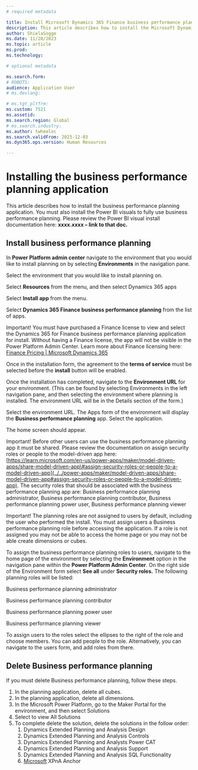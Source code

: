 ```yaml
---
# required metadata

title: Install Microsoft Dynamics 365 Finance business performance planning application
description: This article describes how to install the Microsoft Dynamics 365 Finance business performance planning application.
author: ShielaSogge
ms.date: 11/28/2023
ms.topic: article
ms.prod: 
ms.technology: 

# optional metadata

ms.search.form: 
# ROBOTS: 
audience: Application User
# ms.devlang: 

# ms.tgt_pltfrm: 
ms.custom: 7521
ms.assetid: 
ms.search.region: Global
# ms.search.industry: 
ms.author: twheeloc
ms.search.validFrom: 2023-12-03
ms.dyn365.ops.version: Human Resources

---
```

# Installing the business performance planning application

This article describes how to install the business performance planning application. You must also install the Power BI visuals to fully use business performance planning. Please review the Power BI visual install documentation here: **xxxx.xxxx – link to that doc.**

## Install business performance planning

In **Power Platform admin center** navigate to the environment that you would like to install planning on by selecting **Environments** in the navigation pane.

Select the environment that you would like to install planning on.

Select **Resources** from the menu, and then select Dynamics 365 apps

Select **Install app** from the menu.

Select **Dynamics 365 Finance business performance planning** from the list of apps.

Important! You must have purchased a Finance license to view and select the Dynamics 365 for Finance business performance planning application for install. Without having a Finance license, the app will not be visible in the Power Platform Admin Center. Learn more about Finance licensing here: [Finance Pricing \| Microsoft Dynamics 365](https://dynamics.microsoft.com/en-us/finance/pricing/)

Once in the installation form, the agreement to the **terms of service** must be selected before the **install** button will be enabled.

Once the installation has completed, navigate to the **Environment URL** for your environment. (This can be found by selecting Environments in the left navigation pane, and then selecting the environment where planning is installed. The environment URL will be in the Details section of the form.)

Select the environment URL. The Apps form of the environment will display the **Business performance planning** app. Select the application.

The home screen should appear.

Important! Before other users can use the business performance planning app it must be shared. Please review the documentation on assign security roles or people to the model-driven app here: [https://learn.microsoft.com/en-us/power-apps/maker/model-driven-apps/share-model-driven-app\#assign-security-roles-or-people-to-a-model-driven-app](../../power-apps/maker/model-driven-apps/share-model-driven-app#assign-security-roles-or-people-to-a-model-driven-app). The security roles that should be associated with the business performance planning app are: Business performance planning administrator, Business performance planning contributor, Business performance planning power user, Business performance planning viewer

Important! The planning roles are not assigned to users by default, including the user who performed the install. You must assign users a Business performance planning role before accessing the application. If a role is not assigned you may not be able to access the home page or you may not be able create dimensions or cubes.

To assign the business performance planning roles to users, navigate to the home page of the environment by selecting the **Environment** option in the navigation pane within the **Power Platform Admin Center**. On the right side of the Environment form select **See all** under **Security roles.** The following planning roles will be listed:

Business performance planning administrator

Business performance planning contributor

Business performance planning power user

Business performance planning viewer

To assign users to the roles select the ellipses to the right of the role and choose members. You can add people to the role. Alternatively, you can navigate to the users form, and add roles from there.

## Delete Business performance planning

If you must delete Business performance planning, follow these steps.

1.  In the planning application, delete all cubes.
2.  In the planning application, delete all dimensions.
1.  In the Microsoft Power Platform, go to the Maker Portal for the environment, and then select Solutions
2.  Select to view All Solutions
3.  To complete delete the solution, delete the solutions in the follow order:
    1.  Dynamics Extended Planning and Analysis Design
    2.  Dynamics Extended Planning and Analysis Controls
    3.  Dynamics Extended Planning and Analysts Power CAT
    4.  Dynamics Extended Planning and Analysis Support
    5.  Dynamics Extended Planning and Analysis SQL Functionality
    6.  [Microsoft](https://make.preprod.powerapps.com/environments/072ff55f-8d3a-e292-b124-88c671ed04f1/solutions/b392f266-1d4b-4149-8b57-22d811e1741f) XPnA Anchor

